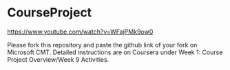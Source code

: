 # CourseProject

https://www.youtube.com/watch?v=WFajPMk9ow0

Please fork this repository and paste the github link of your fork on Microsoft CMT. Detailed instructions are on Coursera under Week 1: Course Project Overview/Week 9 Activities.
